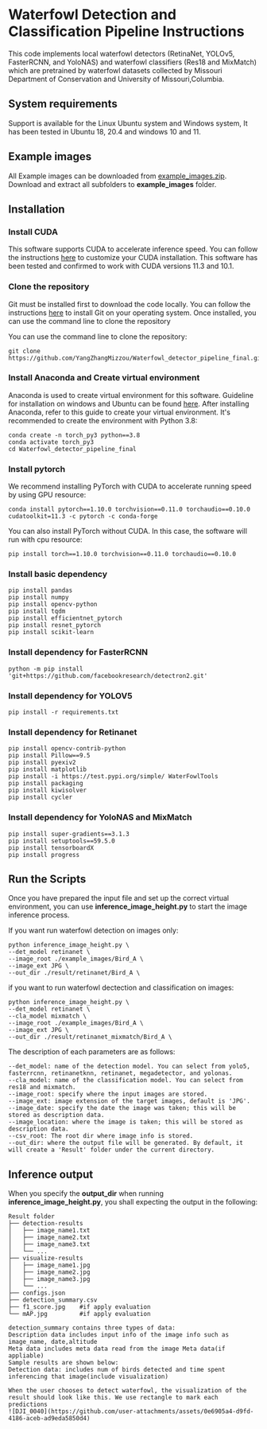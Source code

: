 # Waterfowl Detection and Classification Pipeline Instructions

This code implements local waterfowl detectors (RetinaNet, YOLOv5, FasterRCNN, and YoloNAS) and waterfowl classifiers (Res18 and MixMatch) which are pretrained by waterfowl datasets collected by Missouri Department of Conservation and University of Missouri,Columbia.

## System requirements
Support is available for the Linux Ubuntu system and Windows system, It has been tested in Ubuntu 18, 20.4 and windows 10 and 11.

## Example images

All Example images can be downloaded from [example_images.zip](https://drive.google.com/file/d/1GpPj6GQl_-oaCb7y-YwId4sUjyLDvipQ/view?usp=sharing). Download and  extract all subfolders to **example_images** folder. 

## Installation

### Install CUDA

This software supports CUDA to accelerate inference speed. You can follow the instructions [here](https://docs.nvidia.com/cuda/cuda-installation-guide-microsoft-windows/index.html) to customize your CUDA installation. This software has been tested and confirmed to work with CUDA versions 11.3 and 10.1.

### Clone the repository

Git must be installed first to download the code locally. You can follow the instructions [here](https://git-scm.com/book/en/v2/Getting-Started-Installing-Git) to install Git on your operating system. Once installed, you can use the command line to clone the repository

You can use the command line to clone the repository:
```
git clone https://github.com/YangZhangMizzou/Waterfowl_detector_pipeline_final.git
```

### Install Anaconda and Create virtual environment

Anaconda is used to create virtual environment for this software. Guideline for installation on windows and Ubuntu can be found [here](https://docs.anaconda.com/anaconda/install/linux/). After installing Anaconda, refer to this guide to create your virtual environment. It's recommended to create the environment with Python 3.8:

```
conda create -n torch_py3 python==3.8
conda activate torch_py3
cd Waterfowl_detector_pipeline_final
```

### Install pytorch
We recommend installing PyTorch with CUDA to accelerate running speed by using GPU resource:
```
conda install pytorch==1.10.0 torchvision==0.11.0 torchaudio==0.10.0 cudatoolkit=11.3 -c pytorch -c conda-forge
```
You can also install PyTorch without CUDA. In this case, the software will run with cpu resource:
```
pip install torch==1.10.0 torchvision==0.11.0 torchaudio==0.10.0
```

### Install basic dependency

```
pip install pandas
pip install numpy
pip install opencv-python
pip install tqdm
pip install efficientnet_pytorch
pip install resnet_pytorch
pip install scikit-learn
```

### Install dependency for FasterRCNN

```
python -m pip install 'git+https://github.com/facebookresearch/detectron2.git'
```

### Install dependency for YOLOV5

```
pip install -r requirements.txt
```

### Install dependency for Retinanet

```
pip install opencv-contrib-python
pip install Pillow==9.5
pip install pyexiv2
pip install matplotlib
pip install -i https://test.pypi.org/simple/ WaterFowlTools
pip install packaging
pip install kiwisolver
pip install cycler
```


### Install dependency for YoloNAS and MixMatch

```
pip install super-gradients==3.1.3
pip install setuptools==59.5.0
pip install tensorboardX
pip install progress
```

## Run the Scripts
Once you have prepared the input file and set up the correct virtual environment, you can use **inference_image_height.py**  to start the image inference process.

If you want run waterfowl detection on images only:
```
python inference_image_height.py \
--det_model retinanet \
--image_root ./example_images/Bird_A \
--image_ext JPG \
--out_dir ./result/retinanet/Bird_A \
```

if you want to run waterfowl dectection and classification on images:
```
python inference_image_height.py \
--det_model retinanet \
--cla_model mixmatch \
--image_root ./example_images/Bird_A \
--image_ext JPG \
--out_dir ./result/retinanet_mixmatch/Bird_A \
```

The description of each parameters are as follows:
```
--det_model: name of the detection model. You can select from yolo5, fasterrcnn, retinanetknn, retinanet, megadetector, and yolonas.
--cla_model: name of the classification model. You can select from res18 and mixmatch.
--image_root: specify where the input images are stored.
--image_ext: image extension of the target images, default is 'JPG'.
--image_date: specify the date the image was taken; this will be stored as description data.
--image_location: where the image is taken; this will be stored as description data.
--csv_root: The root dir where image info is stored.
--out_dir: where the output file will be generated. By default, it will create a 'Result' folder under the current directory.
```

## Inference output
When you specify the **output_dir** when running **inference_image_height.py**, you shall expecting the output in the following:
```
Result folder 
├── detection-results
│   ├── image_name1.txt
│   ├── image_name2.txt
│   ├── image_name3.txt
│   └── ...
├── visualize-results
│   ├── image_name1.jpg
│   ├── image_name2.jpg
│   ├── image_name3.jpg
│   └── ...
├── configs.json
├── detection_summary.csv
├── f1_score.jpg    #if apply evaluation
└── mAP.jpg         #if apply evaluation

detection_summary contains three types of data:
Description data includes input info of the image info such as image_name, date,altitude
Meta data includes meta data read from the image Meta data(if appliable)
Sample results are shown below:
Detection data: includes num of birds detected and time spent inferencing that image(include visualization)

When the user chooses to detect waterfowl, the visualization of the result should look like this. We use rectangle to mark each predictions
![DJI_0040](https://github.com/user-attachments/assets/0e6905a4-d9fd-4186-aceb-ad9eda5850d4)







